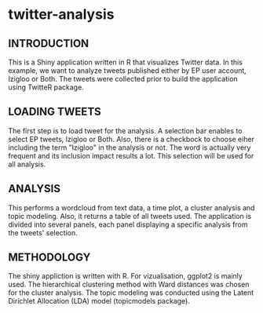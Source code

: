 # twitter-analysis

INTRODUCTION
------------

This is a Shiny application written in R that visualizes Twitter data.
In this example, we want to analyze tweets published either by EP user account, Izigloo or Both. The tweets were collected prior to build the application using TwitteR package.

LOADING TWEETS
--------------

The first step is to load tweet for the analysis. A selection bar enables to select EP tweets, Izigloo or Both. 
Also, there is a checkbock to choose eiher including the term "Izigloo" in the analysis or not. The word is actually very frequent and its inclusion impact results a lot.
This selection will be used for all analysis.

ANALYSIS
--------

This performs a wordcloud from text data, a time plot, a cluster analysis and topic modeling. Also, it returns a table of all tweets used. 
The application is divided into several panels, each panel displaying a specific analysis from the tweets' selection.

METHODOLOGY
-----------

The shiny appliction is written with R. For vizualisation, ggplot2 is mainly used.
The hierarchical clustering method with Ward distances was chosen for the cluster analysis.
The topic modeling was conducted using the Latent Dirichlet Allocation (LDA) model (topicmodels package).

